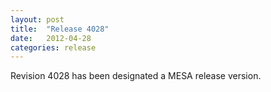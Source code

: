 ```yaml
---
layout: post
title:  "Release 4028"
date:   2012-04-28
categories: release
---
```


Revision 4028 has been designated a MESA release version.
